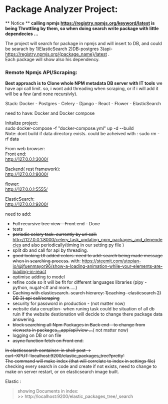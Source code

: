 
# Package Analyzer Project:

** Notice **
**calling npmjs https://registry.npmjs.org/keyword/latest is being Throttling by them, so when doing search write package with little dependecies ...**

The project will search for package in npmjs and will insert  to DB, and could be searach by 1)ElasticSearch 2)DB-postgres 3)api- https://registry.npmjs.org/{package_name}/latest  .  
Each package will show also his dependency.

### Remote Npmjs API/Scraping:  
**Best approach is to Clone whole NPM metadata DB server with IT tools**
we have api call limit. so, i wont add threading when scraping, or if i will add it will be a few (and none recursivly).     

Stack: Docker - Postgres -  Celery - Django  - React - Flower - ElasticSearch

need to have:
Docker and Docker compose

Initalize project:  
sudo docker-compose -f "docker-compose.yml" up -d --build  
Note:
dont build if data directory exists. could be acheived with : sudo rm -rf data  

 



From web browser:  
 Front end:   
    http://127.0.0.1:3000/

 Backend( rest framework):   
    http://127.0.0.1:8000/

 flower:  
    http://127.0.0.1:5555/

  ElasticSearch:   
    http://127.0.0.1:9200/



need to add:

- ~~Full recursive tree view - Front end~~ - Done    
- tests
- ~~periodic celery task. currently by url call:~~
 http://127.0.0.1:8000/celery_task_updating_npm_packages_and_dependecies and also periodically(timing in our setting py file )  
- split db and call for api by threading.
- ~~good looking UI added colors. need to add:  search being made message  when in searching process.~~
with:  https://steemit.com/utopian-io/@jfuenmayor96/show-a-loading-animation-while-your-elements-are-loading-in-react
- optimise adding to model 
- refine code so it will be fit for different languages libraries (pipy - python, nugat-c#  and more.....)
- ~~Caching with elasticsearch. search hierarcy: 1)caching- elasticsearch 2) DB 3) api call/scraping~~ 
- security for password in production - (not matter now)
- website data coruption- when runing task could be situation of all db ruin if the website destionation will decide to change there package data answering.
- ~~block searching all  Npm Packages in Back end - to change from viewsets in packages__app/api/view ...~~( not matter now)
- logging on DB or on file
- ~~async function fetch on Front end.~~ 

~~In elasticsearch container:
in shell post ->   
 curl -XPUT 'localhost:9200/elastic_packages_tree?pretty'  
The command will make index (that will correlate to index in settings file)~~ 
checking every  search in code and create if not exists, need to change to make on server restart, or on elasticsearch image built.  


Elastic :   
   >showing Documents in index:  
    >>  http://localhost:9200/elastic_packages_tree/_search     



